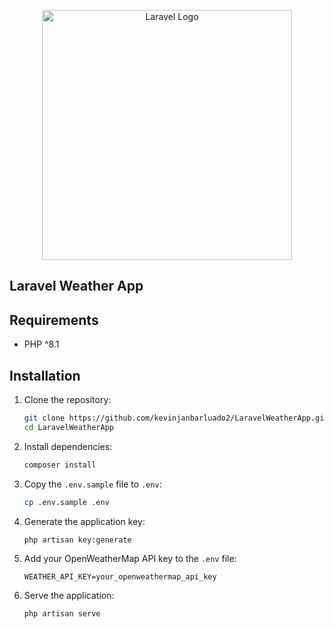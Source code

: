 <p align="center"><a href="https://laravel.com" target="_blank"><img src="https://raw.githubusercontent.com/laravel/art/master/logo-lockup/5%20SVG/2%20CMYK/1%20Full%20Color/laravel-logolockup-cmyk-red.svg" width="400" alt="Laravel Logo"></a></p>

## Laravel Weather App

## Requirements

- PHP ^8.1

## Installation

1. Clone the repository:
    ```bash
    git clone https://github.com/kevinjanbarluado2/LaravelWeatherApp.git
    cd LaravelWeatherApp
    ```

2. Install dependencies:
    ```bash
    composer install
    ```

3. Copy the `.env.sample` file to `.env`:
    ```bash
    cp .env.sample .env
    ```

4. Generate the application key:
    ```bash
    php artisan key:generate
    ```

5. Add your OpenWeatherMap API key to the `.env` file:
    ```
    WEATHER_API_KEY=your_openweathermap_api_key
    ```

6. Serve the application:
    ```bash
    php artisan serve
    ```
